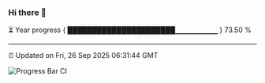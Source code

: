 ### Hi there 👋

⏳ Year progress { ██████████████████████▁▁▁▁▁▁▁▁ } 73.50 %

---

⏰ Updated on Fri, 26 Sep 2025 06:31:44 GMT

![Progress Bar CI](https://github.com/liununu/liununu/workflows/Progress%20Bar%20CI/badge.svg)
